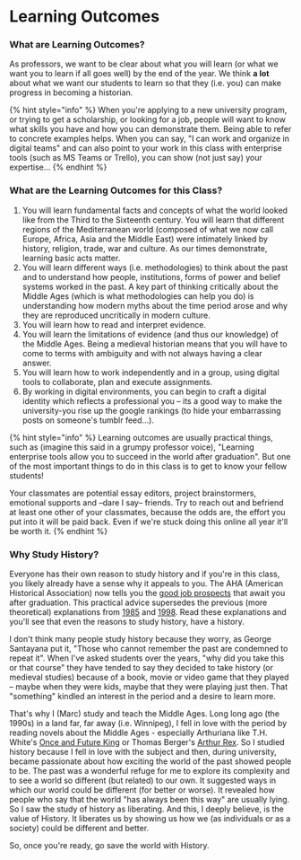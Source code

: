 # Learning Outcomes

### What are Learning Outcomes?

As professors, we want to be clear about what you will learn \(or what we want you to learn if all goes well\) by the end of the year. We think **a lot** about what we want our students to learn so that they \(i.e. you\) can make progress in becoming a historian. 

{% hint style="info" %}
 When you're applying to a new university program, or trying to get a scholarship, or looking for a job, people will want to know what skills you have and how you can demonstrate them. Being able to refer to concrete examples helps. When you can say, "I can work and organize in digital teams" and can also point to your work in this class with enterprise tools \(such as MS Teams or Trello\), you can show \(not just say\) your expertise...
{% endhint %}

### What are the Learning Outcomes for this Class?

1. You will learn fundamental facts and concepts of what the world looked like from the Third to the Sixteenth century. You will learn that different regions of the Mediterranean world \(composed of what we now call Europe, Africa, Asia and the Middle East\) were intimately linked by history, religion, trade, war and culture. As our times demonstrate, learning basic acts matter.
2. You will learn different ways \(i.e. methodologies\) to think about the past and to understand how people, institutions, forms of power and belief systems worked in the past. A key part of thinking critically about the Middle Ages \(which is what methodologies can help you do\) is understanding how modern myths about the time period arose and why they are reproduced uncritically in modern culture. 
3. You will learn how to read and interpret evidence. 
4. You will learn the limitations of evidence \(and thus our knowledge\) of the Middle Ages. Being a medieval historian means that you will have to come to terms with ambiguity and with not always having a clear answer. 
5. You will learn how to work independently and in a group, using digital tools to collaborate, plan and execute assignments.
6. By working in digital environments, you can begin to craft a digital identity which reflects a professional you – its a good way to make the university-you rise up the google rankings \(to hide your embarrassing posts on someone's tumblr feed...\).  

{% hint style="info" %}
Learning outcomes are usually practical things, such as \(imagine this said in a grumpy professor voice\), "Learning enterprise tools allow you to succeed in the world after graduation". But one of the most important things to do in this class is to get to know your fellow students! 

Your classmates are potential essay editors, project brainstormers, emotional supports and –dare I say–  friends. Try to reach out and befriend at least one other of your classmates, because the odds are, the effort you put into it will be paid back. Even if we're stuck doing this online all year it'll be worth it. 
{% endhint %}

### Why Study History?

Everyone has their own reason to study history and if you're in this class, you likely already have a sense why it appeals to you. The AHA \(American Historical Association\) now tells you the [good job prospects](https://www.historians.org/teaching-and-learning/why-study-history) that await you after graduation. This practical advice supersedes the previous \(more theoretical\) explanations from [1985](https://www.google.com/url?sa=t&rct=j&q=&esrc=s&source=web&cd=3&cad=rja&uact=8&ved=2ahUKEwiryJ3A7prpAhVVWs0KHQluD8YQFjACegQIBxAB&url=https%3A%2F%2Fwww.historians.org%2Fabout-aha-and-membership%2Faha-history-and-archives%2Fhistorical-archives%2Fwhy-study-history-%281985%29&usg=AOvVaw2-VZd6ZGOA2J8iw8h3uICq) and [1998](https://www.google.com/url?sa=t&rct=j&q=&esrc=s&source=web&cd=1&cad=rja&uact=8&ved=2ahUKEwiryJ3A7prpAhVVWs0KHQluD8YQFjAAegQIAhAB&url=https%3A%2F%2Fwww.historians.org%2Fabout-aha-and-membership%2Faha-history-and-archives%2Fhistorical-archives%2Fwhy-study-history-%281998%29&usg=AOvVaw2a1fbe9dPsfjfoamiLPBbq). Read these explanations and you'll see that even the reasons to study history, have a history.  

I don't think many people study history because they worry, as George Santayana put it, "Those who cannot remember the past are condemned to repeat it". When I've asked students over the years, "why did you take this or that course" they have tended to say they decided to take history \(or medieval studies\) because of a book, movie or video game that they played – maybe when they were kids, maybe that they were playing just then. That "something" kindled an interest in the period and a desire to learn more. 

That's why I \(Marc\) study and teach the Middle Ages. Long long ago \(the 1990s\) in a land far, far away \(i.e. Winnipeg\), I fell in love with the period by reading novels about the Middle Ages - especially Arthuriana like T.H. White's [Once and Future King](https://ocul-crl.primo.exlibrisgroup.com/permalink/01OCUL_CRL/1gorbd6/alma991007825869705153) or Thomas Berger's [Arthur Rex](https://ocul-crl.primo.exlibrisgroup.com/permalink/01OCUL_CRL/1gorbd6/alma991008085209705153). So I studied history because I fell in love with the subject and then, during university, became passionate about how exciting the world of the past showed people to be. The past was a wonderful refuge for me to explore its complexity and to see a world so different \(but related\) to our own. It suggested ways in which our world could be different \(for better or worse\). It revealed how people who say that the world "has always been this way" are usually lying. So I saw the study of history as liberating. And this, I deeply believe, is the value of History. It liberates us by showing us how we \(as individuals or as a society\) could be different and better. 

So, once you're ready, go save the world with History.



